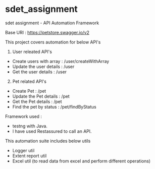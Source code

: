 # sdet_assignment
sdet assignment - API Automation Framework

Base URI : https://petstore.swagger.io/v2

This project covers automation for below API's
1. User releated API's
 - Create users with array : /user/createWithArray
 - Update the user details : /user
 - Get the user details : /user
2. Pet related API's
 - Create Pet : /pet
 - Update the Pet details : /pet
 - Get the Pet details : /pet
 - Find the pet by status : /pet/findByStatus

Framework used : 
- testng with Java. 
- I have used Restassured to call an API.

This automation suite includes below utils
- Logger util
- Extent report util
- Excel util (to read data from excel and perform different operations)
